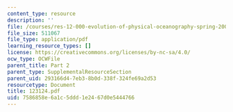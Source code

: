 ```yaml
---
content_type: resource
description: ''
file: /courses/res-12-000-evolution-of-physical-oceanography-spring-2007/7586858e6a1c5ddd1e2467d0e5444766_123124.pdf
file_size: 511067
file_type: application/pdf
learning_resource_types: []
license: https://creativecommons.org/licenses/by-nc-sa/4.0/
ocw_type: OCWFile
parent_title: Part 2
parent_type: SupplementalResourceSection
parent_uid: 293166d4-7eb3-8b0d-338f-324fe69a2d53
resourcetype: Document
title: 123124.pdf
uid: 7586858e-6a1c-5ddd-1e24-67d0e5444766
---
```

